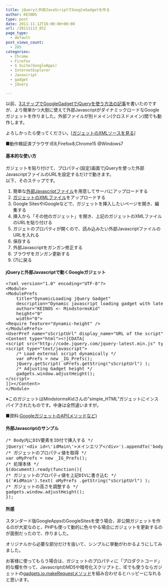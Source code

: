 ```yaml
---
title: jQueryと外部JavaScriptでGoogleGadgetを作る
author: KEINOS
type: post
date: 2011-11-12T16:00:00+00:00
url: /20111113_852
page_type:
  - default
post_views_count:
  - 285
categories:
  - Chrome
  - Firefox
  - G Suite(GoogleApps)
  - InternetExplorer
  - Javascript
  - gadget
  - jQuery

---
```

<div class="section">
  <p>
    以前、<a href="https://blog.keinos.com/20101110_825" target="_blank">3ステップでGoogleGadgetでjQueryを使う方法の記事</a>を書いたのですが、より簡単かつ大胆に使えて外部JavascriptがダイナミックロードなGoogleガジェットを作りました。外部ファイルが別ドメイン(クロスドメイン)間でも動作します。
  </p>
  
  <p>
    よろしかったら使ってください。[<a href="#nGadgetXml">ガジェットのXMLソースを見る</a>]
  </p>
  
  <p>
    ■動作検証済ブラウザ:IE8,Firefox8,Chrome15 @Windows7
  </p>
  
  <h4 id="outline__1">
    基本的な使い方
  </h4>
  
  <p>
    ガジェットを貼り付けて、プロパティ(設定)画面でjQueryを使った外部JavascriptファイルのURLを設定するだけで動きます。<br />以下、そのステップです。
  </p>
  
  <ol>
    <li>
      簡単な<a href="#nSampleScript">外部Javascriptファイル</a>を用意してサーバにアップロードする
    </li>
    <li>
      <a href="#nGadgetXml">ガジェットのXMLファイル</a>をアップロードする
    </li>
    <li>
      Google SitesやiGoogleなどで、ガジェットを挿入したいページを開き、編集する
    </li>
    <li>
      挿入から「その他のガジェット」を開き、上記のガジェットのXMLファイルのURLを貼り付ける
    </li>
    <li>
      ガジェトのプロパティが開くので、読み込みたい外部JavascriptファイルのURLを入れる
    </li>
    <li>
      保存する
    </li>
    <li>
      外部Javascriptをガンガン修正する
    </li>
    <li>
      ブラウザをガンガン更新する
    </li>
    <li>
      (7)に戻る
    </li>
  </ol>
  
  <p>
    <a name="nGadgetXml" id="nGadgetXml"></a>
  </p>
  
  <h4 id="outline__2">
    jQueryと外部Javascriptで動くGoogleガジェット
  </h4>
  
  <pre class="syntax-highlight">
<span class="synComment">&#60;?</span><span class="synType">xml version</span>=<span class="synConstant">&#34;1.0&#34;</span><span class="synType"> encoding</span>=<span class="synConstant">&#34;UTF-8&#34;</span><span class="synComment">?&#62;</span>
<span class="synIdentifier">&#60;Module&#62;</span>
<span class="synIdentifier">&#60;ModulePrefs</span>
<span class="synIdentifier">    </span><span class="synType">title</span>=<span class="synConstant">&#34;DynamicLoading jQuery Gadget&#34;</span>
<span class="synIdentifier">    </span><span class="synType">description</span>=<span class="synConstant">&#34;Dynamic javascript loading gadget with latest jQuery implemented.&#34;</span>
<span class="synIdentifier">    </span><span class="synType">author</span>=<span class="synConstant">&#34;KEINOS &#60;- MindstormsKid&#34;</span>
<span class="synIdentifier">    </span><span class="synType">height</span>=<span class="synConstant">&#34;0&#34;</span>
<span class="synIdentifier">    </span><span class="synType">width</span>=<span class="synConstant">&#34;0&#34;</span><span class="synIdentifier">&#62;</span>
<span class="synIdentifier">&#60;Require </span><span class="synType">feature</span>=<span class="synConstant">&#34;dynamic-height&#34;</span><span class="synIdentifier"> /&#62;</span>
<span class="synIdentifier">&#60;/ModulePrefs&#62;</span>
<span class="synIdentifier">&#60;UserPref </span><span class="synType">name</span>=<span class="synConstant">&#34;sScriptUrl&#34;</span><span class="synIdentifier"> </span><span class="synType">display_name</span>=<span class="synConstant">&#34;URL of the script&#34;</span><span class="synIdentifier"> </span><span class="synType">required</span>=<span class="synConstant">&#34;true&#34;</span><span class="synIdentifier"> /&#62;</span>
<span class="synIdentifier">&#60;Content </span><span class="synType">type</span>=<span class="synConstant">&#34;html&#34;</span><span class="synIdentifier">&#62;</span><span class="synType">&#60;![</span><span class="synStatement">CDATA</span><span class="synType">[</span>
<span class="synConstant">&#60;script src=&#34;http://code.jquery.com/jquery-latest.min.js&#34; type=&#34;text/javascript&#34;&#62;&#60;/script&#62;</span>
<span class="synConstant">&#60;script type=&#34;text/javascript&#34;&#62;</span>
<span class="synConstant">    /* Load external script dynamically */</span>
<span class="synConstant">    var oPrefs = new _IG_Prefs();</span>
<span class="synConstant">    jQuery.getScript( oPrefs.getString(&#34;sScriptUrl&#34;) );</span>
<span class="synConstant">    /* Adjusting Gadget height */</span>
<span class="synConstant">    gadgets.window.adjustHeight();</span>
<span class="synConstant">&#60;/script&#62;</span>
<span class="synType">]]&#62;</span><span class="synIdentifier">&#60;/Content&#62;</span>
<span class="synIdentifier">&#60;/Module&#62;</span>
</pre>
  
  <p>
    ※このガジェットはMindstormsKidさんの&#8221;simple_HTML&#8221;ガジェットにインスパイアされたものです。中身は全然違いますが。
  </p>
  
  <p>
    ■資料:<a href="http://code.google.com/intl/ja/apis/gadgets/docs/reference/" target="_blank">GoogleガジェットのAPI(メソッドなど)</a>
  </p>
  
  <p>
    <a name="nSampleScript" id="nSampleScript"></a>
  </p>
  
  <h4 id="outline__3">
    外部Javascriptのサンプル
  </h4>
  
  <pre class="syntax-highlight">
<span class="synComment">/* Body内にDIV要素をID付で挿入する */</span>
jQuery(<span class="synConstant">'&#60;div id=</span><span class="synSpecial">\'</span><span class="synConstant">idMain</span><span class="synSpecial">\'</span><span class="synConstant">&#62;メインエリア&#60;/div&#62;'</span>).appendTo(<span class="synConstant">'body'</span>);
<span class="synComment">/* ガジェットのプロパティ値を取得 */</span>
<span class="synIdentifier">var</span> oMyPrefs = <span class="synStatement">new</span> _IG_Prefs();
<span class="synComment">/* 処理本体 */</span>
$(<span class="synStatement">document</span>).ready(<span class="synIdentifier">function</span>()<span class="synIdentifier">{</span>
<span class="synComment">/* ガジェットのプロパティ値を上記DIVに書き込む */</span>
$(<span class="synConstant">'#idMain'</span>).text( oMyPrefs .getString(<span class="synConstant">&#34;sScriptUrl&#34;</span>) );
<span class="synComment">/* ガジェットの高さを調整する */</span>
gadgets.<span class="synStatement">window</span>.adjustHeight();
<span class="synIdentifier">}</span>);
</pre>
  
  <h4 id="outline__4">
    所感
  </h4>
  
  <p>
    スタンダード版GoogleAppsのGoogleSitesを使う場合、非公開ガジェットを作るのが大変なのと、PHPも使って動的に色々やる場合にガジェットを更新するのが面倒だったので、作りました。
  </p>
  
  <p>
    オリジナルから必要な部分だけを抜いて、シンプルに挙動がわかるようにしてみました。
  </p>
  
  <p>
    お客様に使ってもらう場合は、ガジェットのプロパティに「プロダクトコード」的な欄を作って、JavascriptのMD5や暗号化スクリプトと、IEでも使うならガジェットの<a href="http://code.google.com/intl/ja/apis/gadgets/docs/reference/gadgets.io.html#makeRequest" target="_blank">gadgets.io.makeRequestメソッド</a>を組み合わせるとハッピーになれると思います。
  </p>
</div>